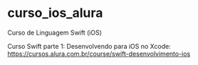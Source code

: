 # curso_ios_alura
Curso de Linguagem Swift (iOS) 

Curso Swift parte 1: Desenvolvendo para iOS no Xcode:
https://cursos.alura.com.br/course/swift-desenvolvimento-ios
